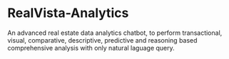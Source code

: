 # RealVista-Analytics
An advanced real estate data analytics chatbot, to perform transactional, visual, comparative, descriptive, predictive and reasoning based comprehensive analysis with only natural laguage query.
